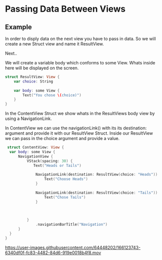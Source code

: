 # Passing Data Between Views

## Example
In order to disply data on the next view you have to pass in data. So we will create a new Struct view and name it ResultView.

Next..

We will create a variable body which conforms to some View. Whats inside here will be displayed on the screen. 

``` swift
struct ResultView: View {
    var choice: String
    
    var body: some View {
        Text("You chose \(choice)")
    }
}
```

In the ContentView Struct we show whats in the ResultViews body view by using a NavigationLink.

In ContentView we can use the navigationLink() with its its destination: argument and provide it with our ResultView Struct. Inside our ResultView we can pass in the choice argument and provide a value.

  ``` swift
   struct ContentView: View {
    var body: some View {
        NavigationView {
            VStack(spacing: 30) {
               Text("Heads or Tails")
                
                NavigationLink(destination: ResultView(choice: "Heads")) {
                    Text("Choose Heads")
                }
                
                NavigationLink(destination: ResultView(choice: "Tails")) {
                    Text("Chose Tails")
                }
                
                
                
            }
                .navigationBarTitle("Navigation")
        }
    }
}
   ```

https://user-images.githubusercontent.com/64448202/166123743-6340df0f-fc83-4482-84d6-919e0018b4f8.mov






